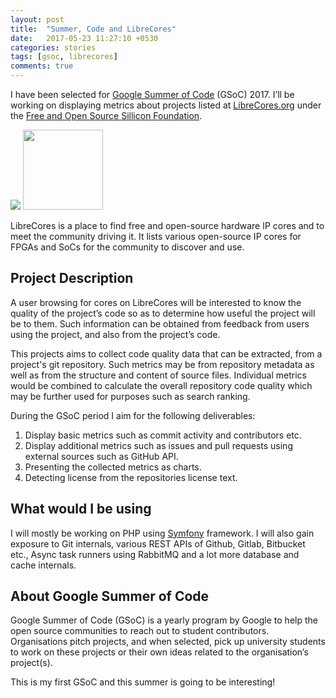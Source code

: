 ```yaml
---
layout: post
title:  "Summer, Code and LibreCores"
date:   2017-05-23 11:27:10 +0530
categories: stories
tags: [gsoc, librecores]
comments: true
---
```

I have been selected for [Google Summer of Code][1] (GSoC) 2017. I’ll be working on displaying metrics about projects listed at [LibreCores.org][2] under the [Free and Open Source Sillicon Foundation][3].

<img src="https://developers.google.com/open-source/gsoc/resources/downloads/GSoC-logo-horizontal.svg" />
<img style="margin: auto;height: 128px" src="https://www.librecores.org/img/logo_small.svg" />

LibreCores is a place to find free and open-source hardware IP cores and to meet the community driving it. It lists various open-source IP cores for FPGAs and SoCs for the community to discover and use.

## Project Description
A user browsing for cores on LibreCores will be interested to know the quality of the project’s
code so as to determine how useful the project will be to them. Such information can be
obtained from feedback from users using the project, and also from the project’s code.

This projects aims to collect code quality data that can be extracted, from a project's git
repository. Such metrics may be from repository metadata as well as from the structure and
content of source files. Individual metrics would be combined to calculate the overall repository
code quality which may be further used for purposes such as search ranking.

During the GSoC period I aim for the following deliverables:
1. Display basic metrics such as commit activity and contributors etc.
2. Display additional metrics such as issues and pull requests using external sources such as GitHub API.
3. Presenting the collected metrics as charts.
4. Detecting license from the repositories license text.

## What would I be using
I will mostly be working on PHP using [Symfony][4] framework. I will also gain exposure to Git internals, various REST APIs of Github, Gitlab, Bitbucket etc., Async task runners using RabbitMQ and a lot more database and cache internals.

## About Google Summer of Code
Google Summer of Code (GSoC) is a yearly program by Google to help the open source communities to reach out to student contributors. Organisations pitch projects, and when selected, pick up university students to work on these projects or their own ideas related to the organisation’s project(s).

This is my first GSoC and this summer is going to be interesting!

[1]:https://summerofcode.withgoogle.com
[2]:https://www.librecores.org
[3]:https://fossi-foundation.org
[4]:https://symfony.com